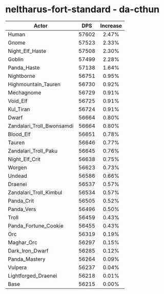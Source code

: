 # neltharus-fort-standard - da-cthun
| Actor | DPS | Increase |
|---|:---:|:---:|
|Human|57602|2.47%|
|Gnome|57523|2.33%|
|Night_Elf_Haste|57508|2.30%|
|Goblin|57499|2.28%|
|Panda_Haste|57138|1.64%|
|Nightborne|56751|0.95%|
|Highmountain_Tauren|56730|0.92%|
|Mechagnome|56729|0.91%|
|Void_Elf|56725|0.91%|
|Kul_Tiran|56724|0.91%|
|Dwarf|56664|0.80%|
|Zandalari_Troll_Bwonsamdi|56664|0.80%|
|Blood_Elf|56651|0.78%|
|Tauren|56646|0.77%|
|Zandalari_Troll_Paku|56645|0.76%|
|Night_Elf_Crit|56638|0.75%|
|Worgen|56623|0.73%|
|Undead|56586|0.66%|
|Draenei|56537|0.57%|
|Zandalari_Troll_Kimbul|56534|0.57%|
|Panda_Crit|56505|0.52%|
|Panda_Vers|56496|0.50%|
|Troll|56459|0.43%|
|Panda_Fortune_Cookie|56455|0.43%|
|Orc|56319|0.19%|
|Maghar_Orc|56297|0.15%|
|Dark_Iron_Dwarf|56285|0.12%|
|Panda_Mastery|56264|0.09%|
|Vulpera|56237|0.04%|
|Lightforged_Draenei|56218|0.01%|
|Base|56215|0.00%|
